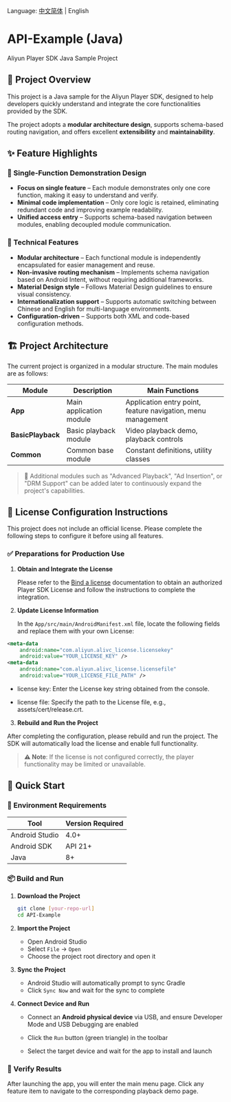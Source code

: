 Language: [中文简体](README.md) | English

# **API-Example (Java)**

Aliyun Player SDK Java Sample Project

## **📖 Project Overview**

This project is a Java sample for the Aliyun Player SDK, designed to help developers quickly understand and integrate the core functionalities provided by the SDK.

The project adopts a **modular architecture design**, supports schema-based routing navigation, and offers excellent **extensibility** and **maintainability**.

## **✨ Feature Highlights**

### **🎯 Single-Function Demonstration Design**

- **Focus on single feature** – Each module demonstrates only one core function, making it easy to understand and verify.
- **Minimal code implementation** – Only core logic is retained, eliminating redundant code and improving example readability.
- **Unified access entry** – Supports schema-based navigation between modules, enabling decoupled module communication.

### **🔧 Technical Features**

- **Modular architecture** – Each functional module is independently encapsulated for easier management and reuse.
- **Non-invasive routing mechanism** – Implements schema navigation based on Android Intent, without requiring additional frameworks.
- **Material Design style** – Follows Material Design guidelines to ensure visual consistency.
- **Internationalization support** – Supports automatic switching between Chinese and English for multi-language environments.
- **Configuration-driven** – Supports both XML and code-based configuration methods.

## **🏗️ Project Architecture**

The current project is organized in a modular structure. The main modules are as follows:

| Module            | Description             | Main Functions                                               |
| ----------------- | ----------------------- | ------------------------------------------------------------ |
| **App**           | Main application module | Application entry point, feature navigation, menu management |
| **BasicPlayback** | Basic playback module   | Video playback demo, playback controls                       |
| **Common**        | Common base module      | Constant definitions, utility classes                        |

> 📌 Additional modules such as "Advanced Playback", "Ad Insertion", or "DRM Support" can be added later to continuously expand the project's capabilities.

## **🔐 License Configuration Instructions**

This project does not include an official license. Please complete the following steps to configure it before using all features.

### ✅ Preparations for Production Use

1. **Obtain and Integrate the License**

   Please refer to the [Bind a license](https://www.alibabacloud.com/help/en/apsara-video-sdk/user-guide/access-to-license) documentation to obtain an authorized Player SDK License and follow the instructions to complete the integration.

2. **Update License Information**

   In the `App/src/main/AndroidManifest.xml` file, locate the following fields and replace them with your own License:

```xml
<meta-data
    android:name="com.aliyun.alivc_license.licensekey"
    android:value="YOUR_LICENSE_KEY" />
<meta-data
    android:name="com.aliyun.alivc_license.licensefile"
    android:value="YOUR_LICENSE_FILE_PATH" />
```

* license key: Enter the License key string obtained from the console.

* license file: Specify the path to the License file, e.g., assets/cert/release.crt.

3. **Rebuild and Run the Project**

After completing the configuration, please rebuild and run the project. The SDK will automatically load the license and enable full functionality.

> **⚠️ Note**: If the license is not configured correctly, the player functionality may be limited or unavailable.

## **🚀 Quick Start**

### **🧰 Environment Requirements**

| Tool           | Version Required |
| -------------- | ---------------- |
| Android Studio | 4.0+             |
| Android SDK    | API 21+          |
| Java           | 8+               |

### **📦 Build and Run**

1. **Download the Project**

   ```bash
   git clone [your-repo-url]
   cd API-Example
   ```

2. **Import the Project**

   - Open Android Studio
   - Select `File` → `Open`
   - Choose the project root directory and open it

3. **Sync the Project**

   - Android Studio will automatically prompt to sync Gradle
   - Click `Sync Now` and wait for the sync to complete

4. **Connect Device and Run**

   - Connect an **Android physical device** via USB, and ensure Developer Mode and USB Debugging are enabled

   - Click the `Run` button (green triangle) in the toolbar
   - Select the target device and wait for the app to install and launch

### **🧪 Verify Results**

After launching the app, you will enter the main menu page. Click any feature item to navigate to the corresponding playback demo page.